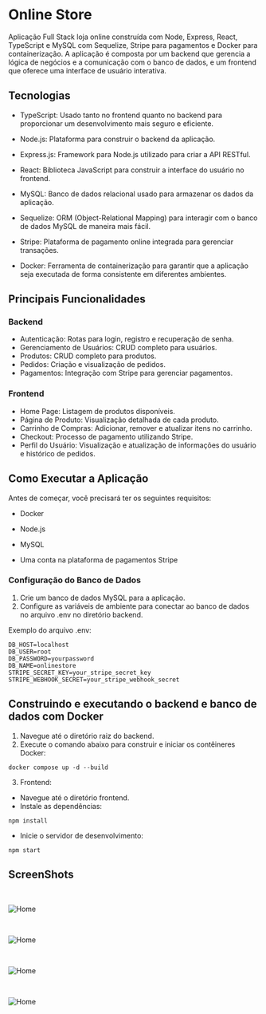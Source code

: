 <div>

# Online Store

Aplicação Full Stack loja online construída com Node, Express, React, TypeScript e MySQL com Sequelize, Stripe para pagamentos e Docker para containerização. A aplicação é composta por um backend que gerencia a lógica de negócios e a comunicação com o banco de dados, e um frontend que oferece uma interface de usuário interativa.

## Tecnologias

- TypeScript: Usado tanto no frontend quanto no backend para proporcionar um desenvolvimento mais seguro e eficiente.

- Node.js: Plataforma para construir o backend da aplicação.

- Express.js: Framework para Node.js utilizado para criar a API RESTful.

- React: Biblioteca JavaScript para construir a interface do usuário no frontend.

- MySQL: Banco de dados relacional usado para armazenar os dados da aplicação.

- Sequelize: ORM (Object-Relational Mapping) para interagir com o banco de dados MySQL de maneira mais fácil.

- Stripe: Plataforma de pagamento online integrada para gerenciar transações.

- Docker: Ferramenta de containerização para garantir que a aplicação seja executada de forma consistente em diferentes ambientes.


## Principais Funcionalidades

### Backend
- Autenticação: Rotas para login, registro e recuperação de senha.
- Gerenciamento de Usuários: CRUD completo para usuários.
- Produtos: CRUD completo para produtos.
- Pedidos: Criação e visualização de pedidos.
- Pagamentos: Integração com Stripe para gerenciar pagamentos.

### Frontend
- Home Page: Listagem de produtos disponíveis.
- Página de Produto: Visualização detalhada de cada produto.
- Carrinho de Compras: Adicionar, remover e atualizar itens no carrinho.
- Checkout: Processo de pagamento utilizando Stripe.
- Perfil do Usuário: Visualização e atualização de informações do usuário e histórico de pedidos.

## Como Executar a Aplicação

Antes de começar, você precisará ter os seguintes requisitos:

- Docker

- Node.js

- MySQL

- Uma conta na plataforma de pagamentos Stripe

### Configuração do Banco de Dados

1. Crie um banco de dados MySQL para a aplicação.
2. Configure as variáveis de ambiente para conectar ao banco de dados no arquivo .env no diretório backend.

Exemplo do arquivo .env:
```
DB_HOST=localhost
DB_USER=root
DB_PASSWORD=yourpassword
DB_NAME=onlinestore
STRIPE_SECRET_KEY=your_stripe_secret_key
STRIPE_WEBHOOK_SECRET=your_stripe_webhook_secret
```
## Construindo e executando o backend e banco de dados com Docker
1. Navegue até o diretório raiz do backend.
2. Execute o comando abaixo para construir e iniciar os contêineres Docker:
```
docker compose up -d --build
```

3. Frontend:

- Navegue até o diretório frontend.
- Instale as dependências:
```
npm install
```

- Inicie o servidor de desenvolvimento:
```
npm start
```

## ScreenShots

<br />

![Home](./screenshots/1.png)

<br />

![Home](./screenshots/2.png)

<br />

![Home](./screenshots/3.png)

<br />

![Home](./screenshots/4.png)
